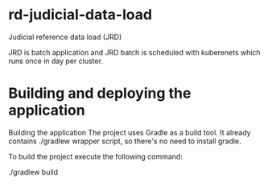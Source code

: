 # rd-judicial-data-load
Judicial reference data load (JRD)

JRD is batch application and JRD batch is scheduled with kuberenets which runs once in day per cluster.

# Building and deploying the application
Building the application
The project uses Gradle as a build tool. It already contains ./gradlew wrapper script, so there's no need to install gradle.

To build the project execute the following command:

  ./gradlew build 
